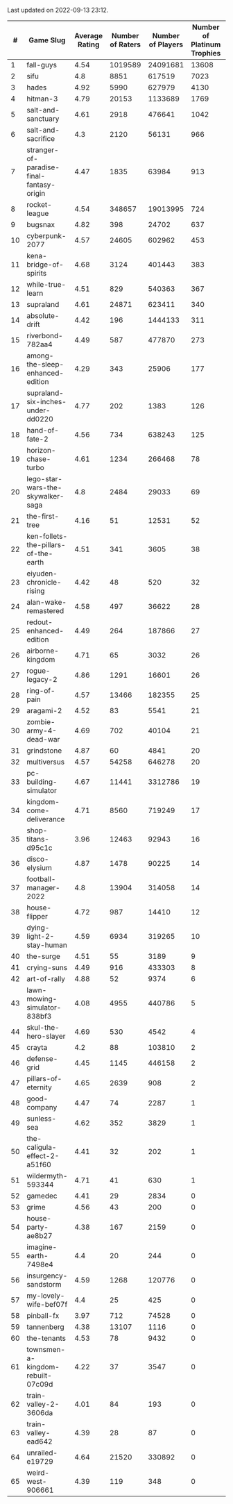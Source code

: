 Last updated on 2022-09-13 23:12.


|#|Game Slug|Average Rating|Number of Raters|Number of Players|Number of Platinum Trophies|Max Rarity (%)|
|---|---|---|---|---|---|---|
|1|fall-guys|4.54|1019589|24091681|13608|91|
|2|sifu|4.8|8851|617519|7023|90|
|3|hades|4.92|5990|627979|4130|89|
|4|hitman-3|4.79|20153|1133689|1769|48|
|5|salt-and-sanctuary|4.61|2918|476641|1042|83|
|6|salt-and-sacrifice|4.3|2120|56131|966|91|
|7|stranger-of-paradise-final-fantasy-origin|4.47|1835|63984|913|98|
|8|rocket-league|4.54|348657|19013995|724|73|
|9|bugsnax|4.82|398|24702|637|96|
|10|cyberpunk-2077|4.57|24605|602962|453|59|
|11|kena-bridge-of-spirits|4.68|3124|401443|383|94|
|12|while-true-learn|4.51|829|540363|367|94|
|13|supraland|4.61|24871|623411|340|100|
|14|absolute-drift|4.42|196|1444133|311|10|
|15|riverbond-782aa4|4.49|587|477870|273|69|
|16|among-the-sleep-enhanced-edition|4.29|343|25906|177|46|
|17|supraland-six-inches-under-dd0220|4.77|202|1383|126|99|
|18|hand-of-fate-2|4.56|734|638243|125|72|
|19|horizon-chase-turbo|4.61|1234|266468|78|83|
|20|lego-star-wars-the-skywalker-saga|4.8|2484|29033|69|98|
|21|the-first-tree|4.16|51|12531|52|87|
|22|ken-follets-the-pillars-of-the-earth|4.51|341|3605|38|65|
|23|eiyuden-chronicle-rising|4.42|48|520|32|90|
|24|alan-wake-remastered|4.58|497|36622|28|1|
|25|redout-enhanced-edition|4.49|264|187866|27|40|
|26|airborne-kingdom|4.71|65|3032|26|55|
|27|rogue-legacy-2|4.86|1291|16601|26|36|
|28|ring-of-pain|4.57|13466|182355|25|97|
|29|aragami-2|4.52|83|5541|21|93|
|30|zombie-army-4-dead-war|4.69|702|40104|21|66|
|31|grindstone|4.87|60|4841|20|98|
|32|multiversus|4.57|54258|646278|20|85|
|33|pc-building-simulator|4.67|11441|3312786|19|47|
|34|kingdom-come-deliverance|4.71|8560|719249|17|30|
|35|shop-titans-d95c1c|3.96|12463|92943|16|99|
|36|disco-elysium|4.87|1478|90225|14|28|
|37|football-manager-2022|4.8|13904|314058|14|47|
|38|house-flipper|4.72|987|14410|12|93|
|39|dying-light-2-stay-human|4.59|6934|319265|10|49|
|40|the-surge|4.51|55|3189|9|94|
|41|crying-suns|4.49|916|433303|8|65|
|42|art-of-rally|4.88|52|9374|6|95|
|43|lawn-mowing-simulator-838bf3|4.08|4955|440786|5|94|
|44|skul-the-hero-slayer|4.69|530|4542|4|96|
|45|crayta|4.2|88|103810|2|22|
|46|defense-grid|4.45|1145|446158|2|79|
|47|pillars-of-eternity|4.65|2639|908|2|79|
|48|good-company|4.47|74|2287|1|60|
|49|sunless-sea|4.62|352|3829|1|38|
|50|the-caligula-effect-2-a51f60|4.41|32|202|1|98|
|51|wildermyth-593344|4.71|41|630|1|91|
|52|gamedec|4.41|29|2834|0|59|
|53|grime|4.56|43|200|0|95|
|54|house-party-ae8b27|4.38|167|2159|0|19|
|55|imagine-earth-7498e4|4.4|20|244|0|65|
|56|insurgency-sandstorm|4.59|1268|120776|0|10|
|57|my-lovely-wife-bef07f|4.4|25|425|0|99|
|58|pinball-fx|3.97|712|74528|0|87|
|59|tannenberg|4.38|13107|1116|0|84|
|60|the-tenants|4.53|78|9432|0|97|
|61|townsmen-a-kingdom-rebuilt-07c09d|4.22|37|3547|0|67|
|62|train-valley-2-3606da|4.01|84|193|0|89|
|63|train-valley-ead642|4.39|28|87|0|77|
|64|unrailed-e19729|4.64|21520|330892|0|38|
|65|weird-west-906661|4.39|119|348|0|73|
